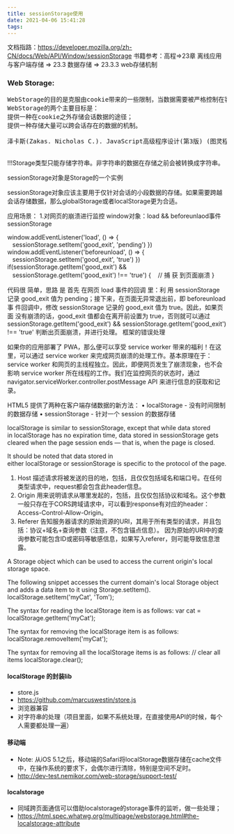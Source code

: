 ```yaml
---
title: sessionStorage使用
date: 2021-04-06 15:41:28
tags:
---
```

文档指路：https://developer.mozilla.org/zh-CN/docs/Web/API/Window/sessionStorage
书籍参考：高程=>23章 离线应用与客户端存储 => 23.3 数据存储 => 23.3.3 web存储机制

### Web Storage:
<pre>
WebStorage的目的是克服由cookie带来的一些限制，当数据需要被严格控制在客户端上时，无须持续地将数据发回服务器。
WebStorage的两个主要目标是：
提供一种在cookie之外存储会话数据的途径；
提供一种存储大量可以跨会话存在的数据的机制。

泽卡斯(Zakas. Nicholas C.). JavaScript高级程序设计(第3版) (图灵程序设计丛书) (Chinese Edition) (Kindle 位置 22327-22330). 人民邮电出版社. Kindle 版本. 

</pre>

!!!Storage类型只能存储字符串。非字符串的数据在存储之前会被转换成字符串。

sessionStorage对象是Storage的一个实例

sessionStorage对象应该主要用于仅针对会话的小段数据的存储。如果需要跨越会话存储数据，那么globalStorage或者localStorage更为合适。


应用场景：
1.对网页的崩溃进行监控
window对象：load && beforeunlaod事件
sessionStorage


window.addEventListener('load', () => {    sessionStorage.setItem('good_exit', 'pending') })
window.addEventListener('beforeunload', () => {    sessionStorage.setItem('good_exit', 'true') })
if(sessionStorage.getItem('good_exit') &&    sessionStorage.getItem('good_exit') !== 'true') {    // 捕 获 到⻚⾯崩溃 }


代码很 简单，思路 是 ⾸先 在⽹⻚ load 事件的回调 ⾥：利 ⽤ sessionStorage 记录 good_exit 值为 pending；接下来，在⻚⾯⽆异常退出前，即 beforeunload 事 件回调中，修改 sessionStorage 记录的 good_exit 值为 true。因此，如果⻚⾯ 没有崩溃的话，good_exit 值都会在离开前设置为 true，否则就可以通过 sessionStorage.getItem('good_exit') && sessionStorage.getItem('good_exit') !== 'true' 判断出⻚⾯崩溃，并进⾏处理。
框架的错误处理

如果你的应⽤部署了 PWA，那么便可以享受 service worker 带来的福利！在这 ⾥，可以通过 service worker 来完成⽹⻚崩溃的处理⼯作。基本原理在于： service worker 和⽹⻚的主线程独⽴。因此，即便⽹⻚发⽣了崩溃现象，也不会 影响 service worker 所在线程的⼯作。我们在监控⽹⻚的状态时，通过 navigator.serviceWorker.controller.postMessage API 来进⾏信息的获取和记 录。


HTML5 提供了两种在客户端存储数据的新方法：
	•	localStorage - 没有时间限制的数据存储
	•	sessionStorage - 针对一个 session 的数据存储


localStorage is similar to sessionStorage, except that while data stored in localStorage has no expiration time, data stored in sessionStorage gets cleared when the page session ends — that is, when the page is closed.


It should be noted that data stored in either localStorage or sessionStorage is specific to the protocol of the page.


1. Host
描述请求将被发送的目的地，包括，且仅仅包括域名和端口号。在任何类型请求中，request都会包含此header信息。
2. Origin
用来说明请求从哪里发起的，包括，且仅仅包括协议和域名。这个参数一般只存在于CORS跨域请求中，可以看到response有对应的header：Access-Control-Allow-Origin。
3. Referer
告知服务器请求的原始资源的URI，其用于所有类型的请求，并且包括：协议+域名+查询参数（注意，不包含锚点信息）。
因为原始的URI中的查询参数可能包含ID或密码等敏感信息，如果写入referer，则可能导致信息泄露。


A Storage object which can be used to access the current origin's local storage space.

The following snippet accesses the current domain's local Storage object and adds a data item to it using Storage.setItem().
localStorage.setItem('myCat', 'Tom');

The syntax for reading the localStorage item is as follows:
var cat = localStorage.getItem('myCat');

The syntax for removing the localStorage item is as follows:
localStorage.removeItem('myCat');

The syntax for removing all the localStorage items is as follows:
// clear all items
localStorage.clear();

#### localStorage 的封装lib
- store.js
 - https://github.com/marcuswestin/store.js
 - 浏览器兼容
 - 对字符串的处理（项目里面，如果不系统处理，在直接使用API的时候，每个人需要都处理一遍）

#### 移动端
- Note: 从iOS 5.1之后，移动端的Safari将localStorage数据存储在cache文件中，在操作系统的要求下，会偶尔进行清除，特别是空间不足时。
- http://dev-test.nemikor.com/web-storage/support-test/


#### localstorage
- 同域跨页面通信可以借助localstorage的storage事件的监听，做一些处理；
- https://html.spec.whatwg.org/multipage/webstorage.html#the-localstorage-attribute